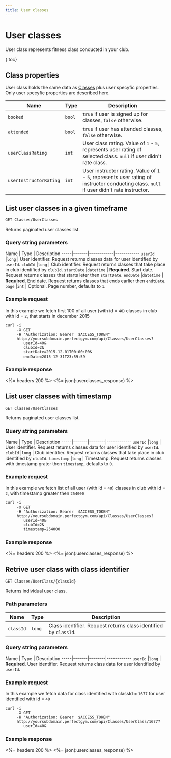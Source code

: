 ```yaml
---
title: User classes
---
```


# User classes

User class represents fitness class conducted in your club.

{:toc}


## <a name="properties"></a>Class properties

User class holds the same data as [Classes][ClassesProperties] plus user specyfic properties.
Only user specyfic properties are described here.


Name            		| Type    | Description
-----|------------------|----------------------
`booked`     			|`bool`   | `true` if user is signed up for classes, `false` otherwise.
`attended`    			|`bool`   | `true` if user has attended classes, `false` otherwise.
`userClassRating`       |`int`    | User class rating. Value of `1` - `5`, represents user rating of selected class. `null` if user didn't rate class.
`userInstructorRating`  |`int`    | User instructor rating. Value of `1` - `5`, represents user rating of instructor conducting class. `null` if user didn't rate instructor.



## List user classes in a given timeframe

    GET Classes/UserClasses

Returns paginated user classes list.


### Query string parameters

Name         | Type       | Description
-----|-------|------------|------------
`userId`     |`long`      | User identifier. Request returns classes data for user identified by `userId`.
`clubId`     |`long`      | Club identifier. Request returns classes that take place in club identified by `clubId`.
`startDate`  |`datetime`  | **Required**. Start date. Request returns classes that starts leter then `startDate`.
`endDate`    |`datetime`  | **Required**. End date. Request returns classes that ends earlier then `endtDate`.
`page`       |`int`       | Optional. Page number, defaults to `1`.


### Example request

In this example we fetch first 100 of all user (with id = `40`) classes in club with id = `2`, that starts in december 2015

``` command-line
curl -i 
     -X GET 
     -H "Authorization: Bearer  $ACCESS_TOKEN"  
     http://yoursubdomain.perfectgym.com/api/Classes/UserClasses?
        userId=40&
        clubId=2&
     	startDate=2015-12-01T00:00:00&
     	endDate=2015-12-31T23:59:59
```


### Example response

<%= headers 200 %>
<%= json(:userclasses_response) %>



## List user classes with timestamp 

    GET Classes/UserClasses

Returns paginated user classes list.


### Query string parameters

Name         | Type   | Description
-----|-------|--------|------------
`userId`     |`long`  | User identifier. Request returns classes data for user identified by `userId`.
`clubId`     |`long`  | Club identifier. Request returns classes that take place in club identified by `clubId`.
`timestamp`  |`long`  | Timestamp. Request returns classes with timestamp grater then `timestamp`, defaults to `0`.


### Example request

In this example we fetch list of all user (with id = `40`) classes in club with id = `2`, with timestamp greater then `254000`

``` command-line
curl -i 
     -X GET 
     -H "Authorization: Bearer  $ACCESS_TOKEN"  
     http://yoursubdomain.perfectgym.com/api/Classes/UserClasses?
        userId=40&
        clubId=2&
        timestamp=254000
```


### Example response

<%= headers 200 %>
<%= json(:userclasses_response) %>



## Retrive user class with class identifier

    GET Classes/UserClass/{classId}

Returns individual user class.


### Path parameters

Name         | Type   | Description
-------------|--------|------------
`classId`    |`long`  | Class identifier. Request returns class identified by `classId`.


### Query string parameters

Name         | Type   | Description
-----|-------|--------|------------
`userId`     |`long`  | **Required**. User identifier. Request returns class data for user identified by `userId`.


### Example request

In this example we fetch data for class identified with classId = `1677` for user identified with id = `40`

``` command-line
curl -i 
     -X GET 
     -H "Authorization: Bearer  $ACCESS_TOKEN"  
     http://yoursubdomain.perfectgym.com/api/Classes/UserClass/1677?
        userId=40&        
```


### Example response

<%= headers 200 %>
<%= json(:userclasses_response) %>




[Classes]:  /api/classes/classes
[ClassesProperties]:  /api/classes/classes#properties
